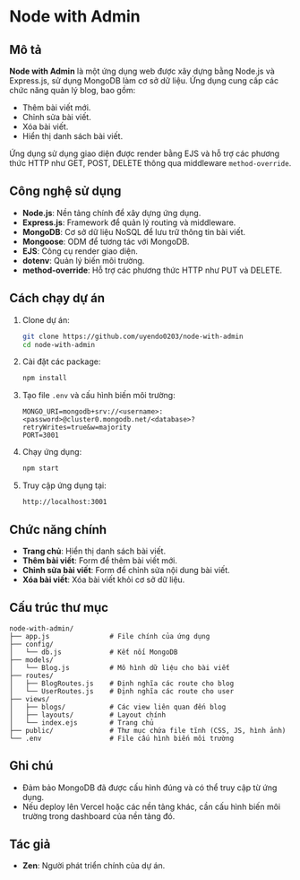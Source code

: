 # Node with Admin

## Mô tả
**Node with Admin** là một ứng dụng web được xây dựng bằng Node.js và Express.js, sử dụng MongoDB làm cơ sở dữ liệu. Ứng dụng cung cấp các chức năng quản lý blog, bao gồm:
- Thêm bài viết mới.
- Chỉnh sửa bài viết.
- Xóa bài viết.
- Hiển thị danh sách bài viết.

Ứng dụng sử dụng giao diện được render bằng EJS và hỗ trợ các phương thức HTTP như GET, POST, DELETE thông qua middleware `method-override`.

## Công nghệ sử dụng
- **Node.js**: Nền tảng chính để xây dựng ứng dụng.
- **Express.js**: Framework để quản lý routing và middleware.
- **MongoDB**: Cơ sở dữ liệu NoSQL để lưu trữ thông tin bài viết.
- **Mongoose**: ODM để tương tác với MongoDB.
- **EJS**: Công cụ render giao diện.
- **dotenv**: Quản lý biến môi trường.
- **method-override**: Hỗ trợ các phương thức HTTP như PUT và DELETE.

## Cách chạy dự án
1. Clone dự án:
   ```bash
   git clone https://github.com/uyendo0203/node-with-admin
   cd node-with-admin
   ```

2. Cài đặt các package:
   ```bash
   npm install
   ```

3. Tạo file `.env` và cấu hình biến môi trường:
   ```env
   MONGO_URI=mongodb+srv://<username>:<password>@cluster0.mongodb.net/<database>?retryWrites=true&w=majority
   PORT=3001
   ```

4. Chạy ứng dụng:
   ```bash
   npm start
   ```

5. Truy cập ứng dụng tại:
   ```
   http://localhost:3001
   ```

## Chức năng chính
- **Trang chủ**: Hiển thị danh sách bài viết.
- **Thêm bài viết**: Form để thêm bài viết mới.
- **Chỉnh sửa bài viết**: Form để chỉnh sửa nội dung bài viết.
- **Xóa bài viết**: Xóa bài viết khỏi cơ sở dữ liệu.

## Cấu trúc thư mục
```
node-with-admin/
├── app.js               # File chính của ứng dụng
├── config/
│   └── db.js            # Kết nối MongoDB
├── models/
│   └── Blog.js          # Mô hình dữ liệu cho bài viết
├── routes/
│   ├── BlogRoutes.js    # Định nghĩa các route cho blog
│   └── UserRoutes.js    # Định nghĩa các route cho user
├── views/
│   ├── blogs/           # Các view liên quan đến blog
│   ├── layouts/         # Layout chính
│   └── index.ejs        # Trang chủ
├── public/              # Thư mục chứa file tĩnh (CSS, JS, hình ảnh)
└── .env                 # File cấu hình biến môi trường
```

## Ghi chú
- Đảm bảo MongoDB đã được cấu hình đúng và có thể truy cập từ ứng dụng.
- Nếu deploy lên Vercel hoặc các nền tảng khác, cần cấu hình biến môi trường trong dashboard của nền tảng đó.

## Tác giả
- **Zen**: Người phát triển chính của dự án.
```